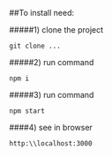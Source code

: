 ##To install need:

#####1) clone the project

    git clone ...

#####2) run command

    npm i

#####3) run command

    npm start

####4) see in browser

    http:\\localhost:3000